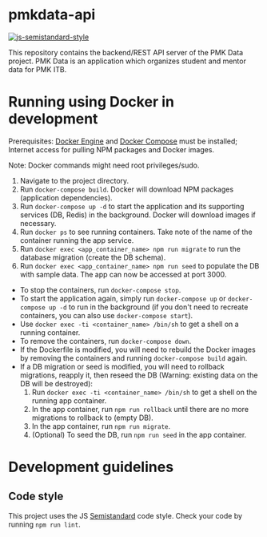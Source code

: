# pmkdata-api

[![js-semistandard-style](https://img.shields.io/badge/code%20style-semistandard-brightgreen.svg?style=flat-square)](https://github.com/Flet/semistandard)

This repository contains the backend/REST API server of the PMK Data project. PMK Data is an application which organizes student and mentor data for PMK ITB.

# Running using Docker in development

Prerequisites: [Docker Engine](https://docs.docker.com/engine/installation/) and [Docker Compose](https://docs.docker.com/compose/install/) must be installed; Internet access for pulling NPM packages and Docker images.

Note: Docker commands might need root privileges/sudo.

1. Navigate to the project directory.
2. Run `docker-compose build`. Docker will download NPM packages (application dependencies).
3. Run `docker-compose up -d` to start the application and its supporting services (DB, Redis) in the background. Docker will download images if necessary.
4. Run `docker ps` to see running containers. Take note of the name of the container running the app service.
5. Run `docker exec <app_container_name> npm run migrate` to run the database migration (create the DB schema).
6. Run `docker exec <app_container_name> npm run seed` to populate the DB with sample data. The app can now be accessed at port 3000.

- To stop the containers, run `docker-compose stop`.
- To start the application again, simply run `docker-compose up` or `docker-compose up -d` to run in the background (if you don't need to recreate containers, you can also use `docker-compose start`).
- Use `docker exec -ti <container_name> /bin/sh` to get a shell on a running container.
- To remove the containers, run `docker-compose down`.
- If the Dockerfile is modified, you will need to rebuild the Docker images by removing the containers and running `docker-compose build` again.
- If a DB migration or seed is modified, you will need to rollback migrations, reapply it, then reseed the DB (Warning: existing data on the DB will be destroyed):
	1. Run `docker exec -ti <container_name> /bin/sh` to get a shell on the running app container.
	2. In the app container, run `npm run rollback` until there are no more migrations to rollback to (empty DB).
	3. In the app container, run `npm run migrate`.
	4. (Optional) To seed the DB, run `npm run seed` in the app container.

# Development guidelines

## Code style

This project uses the JS [Semistandard](https://github.com/Flet/semistandard) code style. Check your code by running `npm run lint`.
